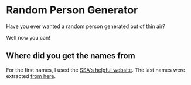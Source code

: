 # Random Person Generator

Have you ever wanted a random person generated out of thin air?

Well now you can!

## Where did you get the names from

For the first names, I used the [SSA's helpful website](https://www.ssa.gov/OACT/babynames/decades/century.html "Top Names Over the Last 100 Years").
The last names were extracted [from here](https://names.mongabay.com/most_common_surnames.htm "List of the 1000 Most Common Surnames in the U.S. ").